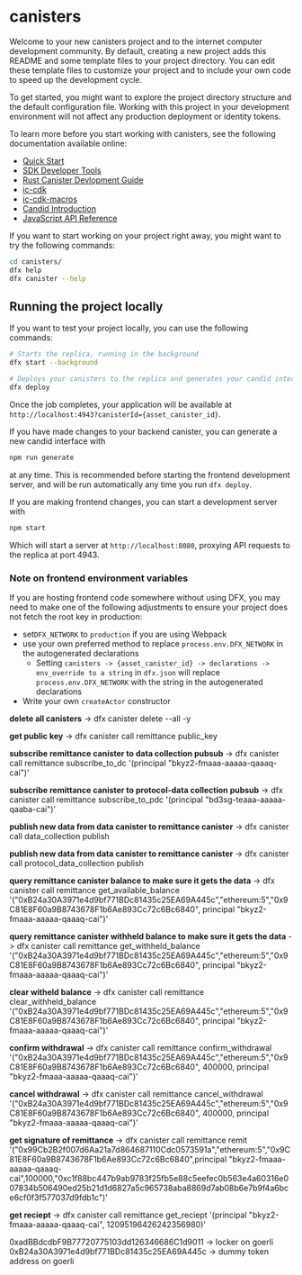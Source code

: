 # canisters

Welcome to your new canisters project and to the internet computer development community. By default, creating a new project adds this README and some template files to your project directory. You can edit these template files to customize your project and to include your own code to speed up the development cycle.

To get started, you might want to explore the project directory structure and the default configuration file. Working with this project in your development environment will not affect any production deployment or identity tokens.

To learn more before you start working with canisters, see the following documentation available online:

- [Quick Start](https://internetcomputer.org/docs/quickstart/quickstart-intro)
- [SDK Developer Tools](https://internetcomputer.org/docs/developers-guide/sdk-guide)
- [Rust Canister Devlopment Guide](https://internetcomputer.org/docs/rust-guide/rust-intro)
- [ic-cdk](https://docs.rs/ic-cdk)
- [ic-cdk-macros](https://docs.rs/ic-cdk-macros)
- [Candid Introduction](https://internetcomputer.org/docs/candid-guide/candid-intro)
- [JavaScript API Reference](https://erxue-5aaaa-aaaab-qaagq-cai.raw.icp0.io)

If you want to start working on your project right away, you might want to try the following commands:

```bash
cd canisters/
dfx help
dfx canister --help
```

## Running the project locally

If you want to test your project locally, you can use the following commands:

```bash
# Starts the replica, running in the background
dfx start --background

# Deploys your canisters to the replica and generates your candid interface
dfx deploy
```

Once the job completes, your application will be available at `http://localhost:4943?canisterId={asset_canister_id}`.

If you have made changes to your backend canister, you can generate a new candid interface with

```bash
npm run generate
```

at any time. This is recommended before starting the frontend development server, and will be run automatically any time you run `dfx deploy`.

If you are making frontend changes, you can start a development server with

```bash
npm start
```

Which will start a server at `http://localhost:8080`, proxying API requests to the replica at port 4943.

### Note on frontend environment variables

If you are hosting frontend code somewhere without using DFX, you may need to make one of the following adjustments to ensure your project does not fetch the root key in production:

- set`DFX_NETWORK` to `production` if you are using Webpack
- use your own preferred method to replace `process.env.DFX_NETWORK` in the autogenerated declarations
  - Setting `canisters -> {asset_canister_id} -> declarations -> env_override to a string` in `dfx.json` will replace `process.env.DFX_NETWORK` with the string in the autogenerated declarations
- Write your own `createActor` constructor

<!--  -->

<!-- commands -->

**delete all canisters** -> dfx canister delete --all -y

**get public key** -> dfx canister call remittance public_key

**subscribe remittance canister to data collection pubsub** -> dfx canister call remittance subscribe_to_dc '(principal "bkyz2-fmaaa-aaaaa-qaaaq-cai")'

**subscribe remittance canister to protocol-data collection pubsub** -> dfx canister call remittance subscribe_to_pdc '(principal "bd3sg-teaaa-aaaaa-qaaba-cai")'

**publish new data from data canister to remittance canister** -> dfx canister call data_collection publish

**publish new data from data canister to remittance canister** -> dfx canister call protocol_data_collection publish

**query remittance canister balance to make sure it gets the data** -> dfx canister call remittance get_available_balance '("0xB24a30A3971e4d9bf771BDc81435c25EA69A445c","ethereum:5","0x9C81E8F60a9B8743678F1b6Ae893Cc72c6Bc6840", principal "bkyz2-fmaaa-aaaaa-qaaaq-cai")'

**query remittance canister withheld balance to make sure it gets the data** -> dfx canister call remittance get_withheld_balance '("0xB24a30A3971e4d9bf771BDc81435c25EA69A445c","ethereum:5","0x9C81E8F60a9B8743678F1b6Ae893Cc72c6Bc6840", principal "bkyz2-fmaaa-aaaaa-qaaaq-cai")'

**clear witheld balance** -> dfx canister call remittance clear_withheld_balance '("0xB24a30A3971e4d9bf771BDc81435c25EA69A445c","ethereum:5","0x9C81E8F60a9B8743678F1b6Ae893Cc72c6Bc6840", principal "bkyz2-fmaaa-aaaaa-qaaaq-cai")'

**confirm withdrawal** -> dfx canister call remittance confirm_withdrawal '("0xB24a30A3971e4d9bf771BDc81435c25EA69A445c","ethereum:5","0x9C81E8F60a9B8743678F1b6Ae893Cc72c6Bc6840", 400000, principal "bkyz2-fmaaa-aaaaa-qaaaq-cai")'

**cancel withdrawal** -> dfx canister call remittance cancel_withdrawal '("0xB24a30A3971e4d9bf771BDc81435c25EA69A445c","ethereum:5","0x9C81E8F60a9B8743678F1b6Ae893Cc72c6Bc6840", 400000, principal "bkyz2-fmaaa-aaaaa-qaaaq-cai")'

**get signature of remittance** -> dfx canister call remittance remit '("0x99Cb2B2f007d6Aa21a7d864687110Cdc0573591a","ethereum:5","0x9C81E8F60a9B8743678F1b6Ae893Cc72c6Bc6840",principal "bkyz2-fmaaa-aaaaa-qaaaq-cai",100000,"0xc1f88bc447b9ab9783f25fb5e88c5eefec0b563e4a60316e007834b506490ed25b21d1d6827a5c965738aba8869d7ab08b6e7b9f4a6bce6cf0f3f577037d9fdb1c")'

**get reciept** -> dfx canister call remittance get_reciept '(principal "bkyz2-fmaaa-aaaaa-qaaaq-cai", 12095196426242356980)'


0xadBBdcdbF9B77720775103dd126346686C1d9011 -> locker on goerli
0xB24a30A3971e4d9bf771BDc81435c25EA69A445c -> dummy token address on goerli
